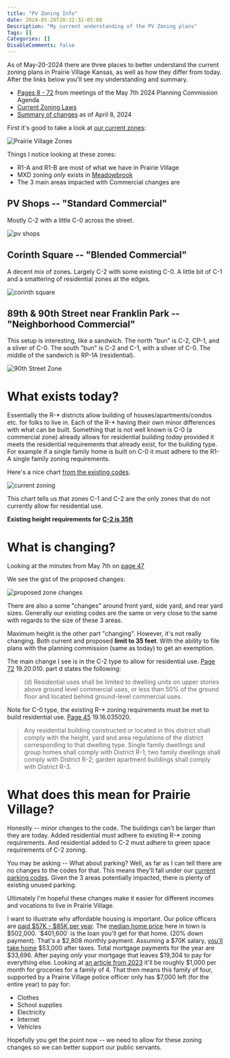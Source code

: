 ```yaml
---
title: "PV Zoning Info"
date: 2024-05-20T20:32:32-05:00
Description: "My current understanding of the PV Zoning plans"
Tags: []
Categories: []
DisableComments: false
---
```


As of May-20-2024 there are three places to better understand the current zoning plans in Prairie Village Kansas, as well as how they differ from today. After the links below you'll see my understanding and summary.

* [Pages 8 - 72](https://www.pvkansas.com/home/showpublisheddocument/13484/638503281329300000) from meetings of the May 7th 2024 Planning Commission Agenda
* [Current Zoning Laws](https://library.municode.com/ks/prairie_village/codes/code_of_ordinances?nodeId=CHXIXZORE_CH19.27ZODIUS)
* [Summary of changes](https://www.pvkansas.com/home/showpublisheddocument/13454/638484302216370000) as of April 8, 2024

First it's good to take a look at [our current zones](https://www.pvkansas.com/departments/community-development/planning-zoning):

![Prairie Village Zones](/images/pv-zoning-info/pv_zones.png)

Things I notice looking at these zones:

* R1-A and R1-B are most of what we have in Prairie Village
* MXD zoning _only_ exists in [Meadowbrook](https://meadowbrookpark.com/)
* The 3 main areas impacted with Commercial changes are

## PV Shops -- "Standard Commercial"
Mostly C-2 with a little C-0 across the street. 

![pv shops](/images/pv-zoning-info/pv_shops.png)

## Corinth Square -- "Blended Commercial"
A decent mix of zones. Largely C-2 with some existing C-0. A little bit of C-1 and a smattering of residential zones at the edges.

![corinth square](/images/pv-zoning-info/corinth_square.png)

## 89th &amp; 90th Street near Franklin Park -- "Neighborhood Commercial" 
This setup is interesting, like a sandwich. The north "bun" is C-2, CP-1, and a sliver of C-0.  The south "bun" is C-2 and C-1, with a sliver of C-0. The middle of the sandwich is RP-1A (residential).

![90th Street Zone](/images/pv-zoning-info/90th_street.png)

# What exists today?

Essentially the R-* districts allow building of houses/apartments/condos etc. for folks to live in. Each of the R-* having their own minor differences with what can be built. Something that is not well known is C-0 (a commercial zone) already allows for residential building _today_ provided it meets the residential requirements that already exist, for the building type. For example if a single family home is built on C-0 it must adhere to the R1-A single family zoning requirements.

Here's a nice chart [from the existing codes](https://library.municode.com/ks/prairie_village/codes/code_of_ordinances?nodeId=CHXIXZORE_CH19.27ZODIUS_19.27.010ALUS). 


![current zoning](/images/pv-zoning-info/current_zoning.png)

This chart tells us that zones C-1 and C-2 are the only zones that do not currently allow for residential use.

**Existing height requirements for [C-2 is 35ft](https://library.municode.com/ks/prairie_village/codes/code_of_ordinances?nodeId=CHXIXZORE_CH19.20DIGEBUDI_19.20.020HE)**

# What is changing?

Looking at the minutes from May 7th on [page 47](https://www.pvkansas.com/home/showpublisheddocument/13484/638503281329300000)

We see the gist of the proposed changes:

![proposed zone changes](/images/pv-zoning-info/proposed_changes.png)

There are also a some "changes" around front yard, side yard, and rear yard sizes. Generally our existing codes are the same or very close to the same with regards to the size of these 3 areas. 

Maximum height is the other part "changing". However, it's not really changing. Both current and proposed **limit to 35 feet**. With the ability to file plans with the planning commission (same as today) to get an exemption.

The main change I see is in the C-2 type to allow for residential use. [Page 72](https://www.pvkansas.com/home/showpublisheddocument/13484/638503281329300000) 19.20.010. part d states the following:

> (d) Residential uses shall be limited to dwelling units on upper stories above
ground level commercial uses, or less than 50% of the ground floor and
located behind ground-level commercial uses. 

Note for C-0 type, the existing R-* zoning requirements must be met to build residential use. [Page 45](https://www.pvkansas.com/home/showpublisheddocument/13484/638503281329300000) 19.16.035020.

> Any residential building constructed or located in this district shall comply with the
height, yard and area regulations of the district corresponding to that dwelling type.
Single family dwellings and group homes shall comply with District R-1; two family
dwellings shall comply with District R-2; garden apartment buildings shall comply with
District R-3.

# What does this mean for Prairie Village?

Honestly -- minor changes to the code. The buildings can't be larger than they are today. Added residential _must_ adhere to existing R-* zoning requirements. And residential added to C-2 must adhere to green space requirements of C-2 zoning. 

You may be asking -- What about parking? Well, as far as I can tell there are no changes to the codes for that. This means they'll fall under our [current parking codes](https://library.municode.com/ks/prairie_village/codes/code_of_ordinances?nodeId=CHXIXZORE_CH19.46OREPALORE). Given the 3 areas potentially impacted, there is plenty of existing unused parking.

Ultimately I'm hopeful these changes make it easier for different incomes and vocations to live in Prairie Village. 

I want to illustrate why affordable housing is important. Our police officers are [paid $57K - $85K per year](https://www.pvkansas.com/departments/police-department/police-department-jobs). The [median home price](https://www.redfin.com/city/14922/KS/Prairie-Village/housing-market) here in town is $502,000. `$401,600` is the loan you'll get for that home.  (20% down payment). That's a $2,808 monthly payment. Assuming a $70K salary, [you'll take home](https://www.talent.com/tax-calculator/Kansas-70000) $53,000 after taxes. Total mortgage payments for the year are $33,696.  After paying _only_ your mortgage that leaves $19,304 to pay for everything else.  Looking at [an article from 2023](https://money.usnews.com/money/personal-finance/saving-and-budgeting/articles/how-much-should-i-spend-on-groceries) it'll be roughly $1,000 per month for groceries for a family of 4.  That then means this family of four, supported by a Prairie Village police officer only has $7,000 left (for the entire year) to pay for: 

* Clothes
* School supplies
* Electricity
* Internet
* Vehicles

Hopefully you get the point now -- we need to allow for these zoning changes so we can better support our public servants. 


